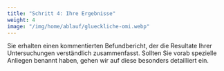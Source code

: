 ```yaml
---
title: "Schritt 4: Ihre Ergebnisse"
weight: 4
image: "/img/home/ablauf/glueckliche-omi.webp"
---
```


Sie erhalten einen kommentierten Befundbericht, der die Resultate Ihrer Untersuchungen verständlich zusammenfasst. Sollten Sie vorab spezielle Anliegen benannt haben, gehen wir auf diese besonders detailliert ein.